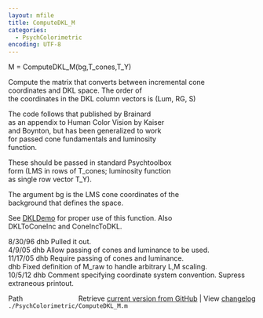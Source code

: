 ```yaml
---
layout: mfile
title: ComputeDKL_M
categories:
  - PsychColorimetric
encoding: UTF-8
---
```


M = ComputeDKL\_M(bg,T\_cones,T\_Y)  

Compute the matrix that converts between incremental cone  
coordinates and DKL space.  The order of  
the coordinates in the DKL column vectors is (Lum, RG, S)  

The code follows that published by Brainard  
as an appendix to Human Color Vision by Kaiser  
and Boynton, but has been generalized to work  
for passed cone fundamentals and luminosity  
function.  

These should be passed in standard Psychtoolbox  
form (LMS in rows of T\_cones; luminosity function  
as single row vector T\_Y).  

The argument bg is the LMS cone coordinates of the  
background that defines the space.  

See [DKLDemo](/docs/DKLDemo) for proper use of this function.  Also  
DKLToConeInc and ConeIncToDKL.  

8/30/96   dhb  Pulled it out.  
4/9/05    dhb  Allow passing of cones and luminance to be used.  
11/17/05  dhb  Require passing of cones and luminance.  
          dhb  Fixed definition of M\_raw to handle arbitrary L,M scaling.  
10/5/12   dhb  Comment specifying coordinate system convention.  Supress extraneous printout.  


<div class="code_header" style="text-align:right;">
  <span style="float:left;">Path&nbsp;&nbsp;</span> <span class="counter">Retrieve <a href=
  "https://raw.github.com/Psychtoolbox-3/Psychtoolbox-3/beta/./PsychColorimetric/ComputeDKL_M.m">current version from GitHub</a> | View <a href=
  "https://github.com/Psychtoolbox-3/Psychtoolbox-3/commits/beta/./PsychColorimetric/ComputeDKL_M.m">changelog</a></span>
</div>
<div class="code">
  <code>./PsychColorimetric/ComputeDKL_M.m</code>
</div>
